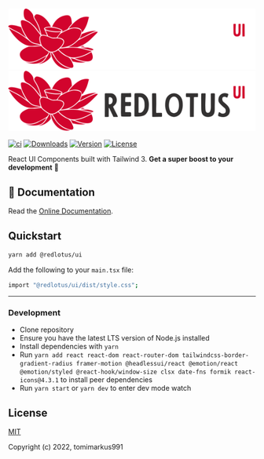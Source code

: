 ![RedLotusUI-Logo-Dark](.github/logo-dark-mode.svg#gh-dark-mode-only)
![RedLotusUI-Logo-Light](.github/logo-light-mode.svg#gh-light-mode-only)

<p>
  <a href="https://github.com/redlotus-io/ui/actions/workflows/release-package.yml"><img src="https://github.com/tomimarkus991/lotusui/actions/workflows/release-package.yml/badge.svg?branch=main&event=push" alt="ci"></a>
  <a href="https://www.npmjs.com/package/@redlotus/ui"><img src="https://badgen.net/npm/dm/@redlotus/ui" alt="Downloads"></a>
  <a href="https://www.npmjs.com/package/@redlotus/ui"><img src="https://badgen.net/npm/v/@redlotus/ui/latest" alt="Version"></a>
  <a href="https://www.npmjs.com/package/@redlotus/ui"><img src="https://badgen.net/npm/license/@redlotus/ui" alt="License"></a>
</p>

React UI Components built with Tailwind 3. **Get a super boost to your development** 🚀

## 📖 Documentation
Read the <a href="">Online Documentation</a>.

## Quickstart
```bash
yarn add @redlotus/ui
```
Add the following to your `main.tsx` file:

```bash
import "@redlotus/ui/dist/style.css";
```

---

### Development

- Clone repository
- Ensure you have the latest LTS version of Node.js installed
- Install dependencies with `yarn`
- Run `yarn add react react-dom react-router-dom tailwindcss-border-gradient-radius framer-motion @headlessui/react @emotion/react @emotion/styled @react-hook/window-size clsx date-fns formik react-icons@4.3.1` to install peer dependencies
- Run `yarn start` or `yarn dev` to enter dev mode watch

## License

[MIT](./LICENSE)

Copyright (c) 2022, tomimarkus991
